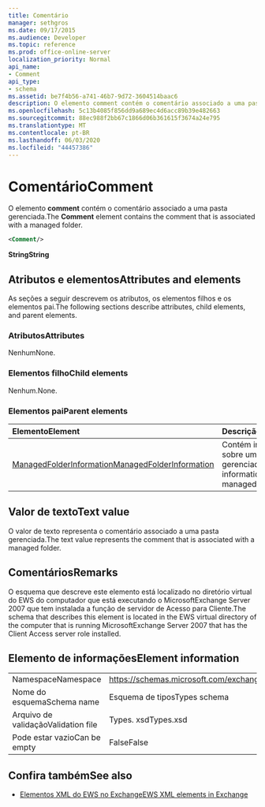 ```yaml
---
title: Comentário
manager: sethgros
ms.date: 09/17/2015
ms.audience: Developer
ms.topic: reference
ms.prod: office-online-server
localization_priority: Normal
api_name:
- Comment
api_type:
- schema
ms.assetid: be7f4b56-a741-46b7-9d72-3604514baac6
description: O elemento comment contém o comentário associado a uma pasta gerenciada.
ms.openlocfilehash: 5c13b4085f856dd9a689ec4d6acc89b39e482663
ms.sourcegitcommit: 88ec988f2bb67c1866d06b361615f3674a24e795
ms.translationtype: MT
ms.contentlocale: pt-BR
ms.lasthandoff: 06/03/2020
ms.locfileid: "44457386"
---
```

# <a name="comment"></a><span data-ttu-id="9c3d8-103">Comentário</span><span class="sxs-lookup"><span data-stu-id="9c3d8-103">Comment</span></span>

<span data-ttu-id="9c3d8-104">O elemento **comment** contém o comentário associado a uma pasta gerenciada.</span><span class="sxs-lookup"><span data-stu-id="9c3d8-104">The **Comment** element contains the comment that is associated with a managed folder.</span></span> 
  
```xml
<Comment/>
```

 <span data-ttu-id="9c3d8-105">**String**</span><span class="sxs-lookup"><span data-stu-id="9c3d8-105">**String**</span></span>
## <a name="attributes-and-elements"></a><span data-ttu-id="9c3d8-106">Atributos e elementos</span><span class="sxs-lookup"><span data-stu-id="9c3d8-106">Attributes and elements</span></span>

<span data-ttu-id="9c3d8-107">As seções a seguir descrevem os atributos, os elementos filhos e os elementos pai.</span><span class="sxs-lookup"><span data-stu-id="9c3d8-107">The following sections describe attributes, child elements, and parent elements.</span></span>
  
### <a name="attributes"></a><span data-ttu-id="9c3d8-108">Atributos</span><span class="sxs-lookup"><span data-stu-id="9c3d8-108">Attributes</span></span>

<span data-ttu-id="9c3d8-109">Nenhum</span><span class="sxs-lookup"><span data-stu-id="9c3d8-109">None.</span></span>
  
### <a name="child-elements"></a><span data-ttu-id="9c3d8-110">Elementos filho</span><span class="sxs-lookup"><span data-stu-id="9c3d8-110">Child elements</span></span>

<span data-ttu-id="9c3d8-111">Nenhum.</span><span class="sxs-lookup"><span data-stu-id="9c3d8-111">None.</span></span>
  
### <a name="parent-elements"></a><span data-ttu-id="9c3d8-112">Elementos pai</span><span class="sxs-lookup"><span data-stu-id="9c3d8-112">Parent elements</span></span>

|<span data-ttu-id="9c3d8-113">**Elemento**</span><span class="sxs-lookup"><span data-stu-id="9c3d8-113">**Element**</span></span>|<span data-ttu-id="9c3d8-114">**Descrição**</span><span class="sxs-lookup"><span data-stu-id="9c3d8-114">**Description**</span></span>|
|:-----|:-----|
|[<span data-ttu-id="9c3d8-115">ManagedFolderInformation</span><span class="sxs-lookup"><span data-stu-id="9c3d8-115">ManagedFolderInformation</span></span>](managedfolderinformation.md) <br/> |<span data-ttu-id="9c3d8-116">Contém informações sobre uma pasta gerenciada.</span><span class="sxs-lookup"><span data-stu-id="9c3d8-116">Contains information about a managed folder.</span></span>  <br/> |
   
## <a name="text-value"></a><span data-ttu-id="9c3d8-117">Valor de texto</span><span class="sxs-lookup"><span data-stu-id="9c3d8-117">Text value</span></span>

<span data-ttu-id="9c3d8-118">O valor de texto representa o comentário associado a uma pasta gerenciada.</span><span class="sxs-lookup"><span data-stu-id="9c3d8-118">The text value represents the comment that is associated with a managed folder.</span></span>
  
## <a name="remarks"></a><span data-ttu-id="9c3d8-119">Comentários</span><span class="sxs-lookup"><span data-stu-id="9c3d8-119">Remarks</span></span>

<span data-ttu-id="9c3d8-120">O esquema que descreve este elemento está localizado no diretório virtual do EWS do computador que está executando o MicrosoftExchange Server 2007 que tem instalada a função de servidor de Acesso para Cliente.</span><span class="sxs-lookup"><span data-stu-id="9c3d8-120">The schema that describes this element is located in the EWS virtual directory of the computer that is running MicrosoftExchange Server 2007 that has the Client Access server role installed.</span></span>
  
## <a name="element-information"></a><span data-ttu-id="9c3d8-121">Elemento de informações</span><span class="sxs-lookup"><span data-stu-id="9c3d8-121">Element information</span></span>

|||
|:-----|:-----|
|<span data-ttu-id="9c3d8-122">Namespace</span><span class="sxs-lookup"><span data-stu-id="9c3d8-122">Namespace</span></span>  <br/> |https://schemas.microsoft.com/exchange/services/2006/types  <br/> |
|<span data-ttu-id="9c3d8-123">Nome do esquema</span><span class="sxs-lookup"><span data-stu-id="9c3d8-123">Schema name</span></span>  <br/> |<span data-ttu-id="9c3d8-124">Esquema de tipos</span><span class="sxs-lookup"><span data-stu-id="9c3d8-124">Types schema</span></span>  <br/> |
|<span data-ttu-id="9c3d8-125">Arquivo de validação</span><span class="sxs-lookup"><span data-stu-id="9c3d8-125">Validation file</span></span>  <br/> |<span data-ttu-id="9c3d8-126">Types. xsd</span><span class="sxs-lookup"><span data-stu-id="9c3d8-126">Types.xsd</span></span>  <br/> |
|<span data-ttu-id="9c3d8-127">Pode estar vazio</span><span class="sxs-lookup"><span data-stu-id="9c3d8-127">Can be empty</span></span>  <br/> |<span data-ttu-id="9c3d8-128">False</span><span class="sxs-lookup"><span data-stu-id="9c3d8-128">False</span></span>  <br/> |
   
## <a name="see-also"></a><span data-ttu-id="9c3d8-129">Confira também</span><span class="sxs-lookup"><span data-stu-id="9c3d8-129">See also</span></span>



- [<span data-ttu-id="9c3d8-130">Elementos XML do EWS no Exchange</span><span class="sxs-lookup"><span data-stu-id="9c3d8-130">EWS XML elements in Exchange</span></span>](ews-xml-elements-in-exchange.md)

